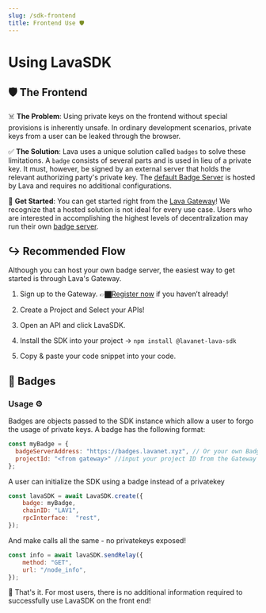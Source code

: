 ```yaml
---
slug: /sdk-frontend
title: Frontend Use 🛡️
---
```

# Using LavaSDK 

## 🛡️ The Frontend 

☠️ **The Problem**:   Using private keys on the frontend without special provisions is inherently unsafe. In ordinary development scenarios, private keys from a user can be leaked through the browser. 

✅ **The Solution**:  Lava uses a unique solution called `badges` to solve these limitations. A `badge` consists of several parts and is used in lieu of a private key. It must, however, be signed by an external server that holds the relevant authorizing party's private key. The [default Badge Server](/badge-server#lava-badge-server-) is hosted by Lava and requires no additional configurations.

🚀 **Get Started**:  You can get started right from the [Lava Gateway](https://gateway.lavanet.xyz/?utm_source=sdk-frontend-page&utm_medium=docs&utm_campaign=docs-to-gateway)! We recognize that a hosted solution is not ideal for every use case. Users who are interested in accomplishing the highest levels of decentralization may run their own [badge server](/badge-server#running-a-badge-server-experimental-).


<center>



</center>

## ↪️ Recommended Flow

Although you can host your own badge server, the easiest way to get started is through Lava's Gateway. 
1. Sign up to the Gateway. 👉🏿[Register now](https://gateway.lavanet.xyz/?utm_source=sdk-frontend-page&utm_medium=docs&utm_campaign=docs-to-gateway) if you haven’t already!

2. Create a Project and Select your APIs!

3. Open an API and click LavaSDK.

3. Install the SDK into your project -> `npm install @lavanet-lava-sdk`

4. Copy & paste your code snippet into your code.


## 📛 Badges

### Usage ⚙️

Badges are objects passed to the SDK instance which allow a user to forgo the usage of private keys.  A badge has the following format:

```jsx
const myBadge = {
  badgeServerAddress: "https://badges.lavanet.xyz", // Or your own Badge-Server URL
  projectId: "<from gateway>" //input your project ID from the Gateway or custom setup
};
```

A user can initialize the SDK using a badge instead of a privatekey

```jsx
const lavaSDK = await LavaSDK.create({
    badge: myBadge,
    chainID: "LAV1",
    rpcInterface:  "rest",
});
```

And make calls all the same - no privatekeys exposed!

```jsx
const info = await lavaSDK.sendRelay({
    method: "GET",
    url: "/node_info",
});
```

🚀 That's it. For most users, there is no additional information required to successfully use LavaSDK on the front end!